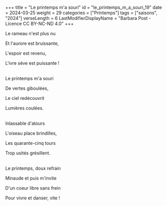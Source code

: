 +++
title = "Le printemps m'a souri"
id = "le_printemps_m_a_souri_19"
date = 2024-03-25
weight = 29
categories = ["Printemps"]
tags = ["saisons", "2024"]
verseLength = 6
LastModifierDisplayName = "Barbara Post - Licence CC BY-NC-ND 4.0"
+++

Le rameau n'est plus nu

Et l'aurore est bruissante,

L'espoir est revenu,

L'ivre sève est puissante !

 \
Le printemps m'a souri

De vertes giboulées,

Le ciel redécouvrit

Lumières coulées.

 \
Inlassable d'atours

L'oiseau place brindilles,

Les quarante-cinq tours

Trop usités grésillent.

 \
Le printemps, doux refrain

Minaude et puis m'invite

D'un coeur libre sans frein

Pour vivre et danser, vite !
